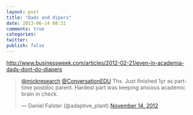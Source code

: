 ```yaml
---
layout: post
title: "Dads and dipers"
date: 2013-06-14 08:31
comments: true
categories:
twitter:
publish: false
---
```


http://www.businessweek.com/articles/2012-02-21/even-in-academia-dads-dont-do-diapers

<blockquote class="twitter-tweet"><p><a href="https://twitter.com/mickresearch">@mickresearch</a> <a href="https://twitter.com/ConversationEDU">@ConversationEDU</a> Thx. Just finished 1yr as part-time postdoc parent. Hardest part was keeping anxious academic brain in check.</p>&mdash; Daniel Falster (@adaptive_plant) <a href="https://twitter.com/adaptive_plant/statuses/268831696789577728">November 14, 2012</a></blockquote>
<script async src="//platform.twitter.com/widgets.js" charset="utf-8"></script>
